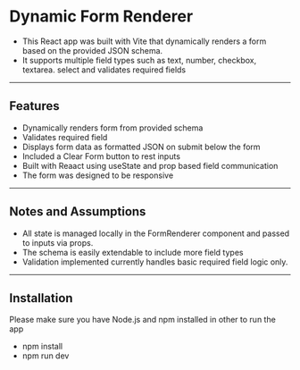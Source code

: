 # Dynamic Form Renderer

- This React app was built with Vite that dynamically renders a form based on the provided JSON schema.
- It supports multiple field types such as text, number, checkbox, textarea. select and validates required fields


---

## Features

- Dynamically renders form from provided schema
- Validates required field
- Displays form data as formatted JSON on submit below the form
- Included a Clear Form button to rest inputs
- Built with Reaact using useState and prop based field communication
- The form was designed to be responsive


---

## Notes and Assumptions

- All state is managed locally in the FormRenderer component and passed to inputs via props.
- The schema is easily extendable to include more field types
- Validation implemented currently handles basic required field logic only.

---

## Installation

Please make sure you have Node.js and npm installed in other to run the app

- npm install
- npm run dev
